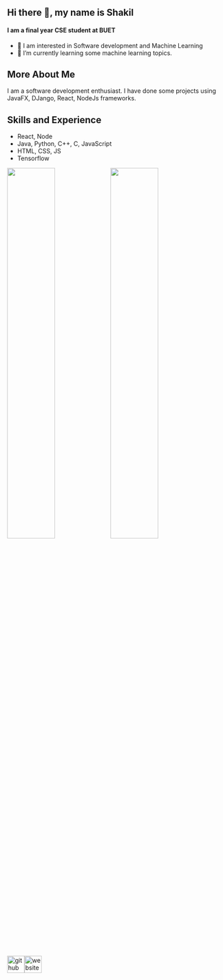 ## Hi there 👋, my name is Shakil
#### I am a final year CSE student at BUET 
<!-- ![I am a final year CSE student at BUET ](https://arturssmirnovs.github.io/github-profile-readme-generator/images/banner.png)
 -->
- 👀 I am interested in Software development and Machine Learning
- 🔭 I’m currently learning some machine learning topics.

## More About Me
I am a software development enthusiast. I have done some projects using JavaFX, DJango, React, NodeJs frameworks. 

## Skills and Experience
* React, Node
* Java, Python, C++, C, JavaScript
* HTML, CSS, JS
* Tensorflow


<img align="left" width="47%" src="https://github-readme-stats.vercel.app/api?username=Shakil018">
<img align="left" width="47%" src="https://github-readme-stats.vercel.app/api/top-langs/?username=Shakil018&layout=compact">

<!-- [![Anurag's GitHub stats](https://github-readme-stats.vercel.app/api?username=Shakil018)](https://github.com/anuraghazra/github-readme-stats)

[![Top Langs](https://github-readme-stats.vercel.app/api/top-langs/?username=Shakil018&layout=compact)](https://github.com/anuraghazra/github-readme-stats)

 -->

[<img src='https://cdn.jsdelivr.net/npm/simple-icons@3.0.1/icons/github.svg' alt='github' height='40'>](https://github.com/Shakil018)[<img src='https://cdn.jsdelivr.net/npm/simple-icons@3.0.1/icons/icloud.svg' alt='website' height='40'>](https://Shakil018.github.io/)  


<!-- Skills: REACT / JS / NODE / JAVA / Python / HTML / CSS -->
<!-- - 👋 Hi, I’m Shakil from Bangladesh. I am currently studying CSE at Buet.  -->

<!-- - 🌱 I’m currently learning ... 
- 💞️ I’m looking to collaborate on ...
- 📫 How to reach me ...
 -->

<!---
Shakil018/Shakil018 is a ✨ special ✨ repository because its `README.md` (this file) appears on your GitHub profile.
You can click the Preview link to take a look at your changes.
--->
